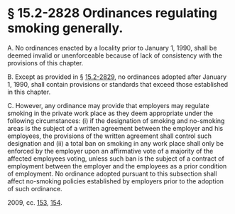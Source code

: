 # § 15.2-2828 Ordinances regulating smoking generally.

<p>A. No ordinances enacted by a locality prior to January 1, 1990, shall be deemed invalid or unenforceable because of lack of consistency with the provisions of this chapter.</p><p>B. Except as provided in § <a href='http://law.lis.virginia.gov/vacode/15.2-2829/'>15.2-2829</a>, no ordinances adopted after January 1, 1990, shall contain provisions or standards that exceed those established in this chapter.</p><p>C. However, any ordinance may provide that employers may regulate smoking in the private work place as they deem appropriate under the following circumstances: (i) if the designation of smoking and no-smoking areas is the subject of a written agreement between the employer and his employees, the provisions of the written agreement shall control such designation and (ii) a total ban on smoking in any work place shall only be enforced by the employer upon an affirmative vote of a majority of the affected employees voting, unless such ban is the subject of a contract of employment between the employer and the employees as a prior condition of employment. No ordinance adopted pursuant to this subsection shall affect no-smoking policies established by employers prior to the adoption of such ordinance.</p><p>2009, cc. <a href='http://lis.virginia.gov/cgi-bin/legp604.exe?091+ful+CHAP0153'>153</a>, <a href='http://lis.virginia.gov/cgi-bin/legp604.exe?091+ful+CHAP0154'>154</a>.</p>